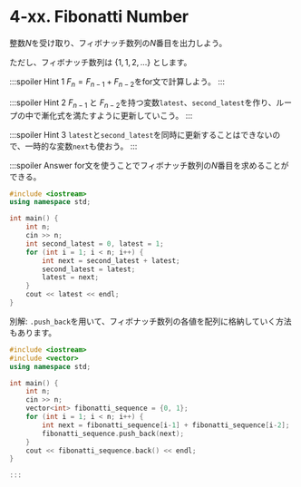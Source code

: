 # 4-xx. Fibonatti Number

整数$N$を受け取り、フィボナッチ数列の$N$番目を出力しよう。

ただし、フィボナッチ数列は $\{1,1,2,...\}$ とします。

:::spoiler Hint 1
$F_{n}=F_{n-1}+F_{n-2}$をfor文で計算しよう。
:::

:::spoiler Hint 2
$F_{n-1}$ と $F_{n-2}$を持つ変数`latest`、`second_latest`を作り、ループの中で漸化式を満たすように更新していこう。
:::

:::spoiler Hint 3
`latest`と`second_latest`を同時に更新することはできないので、一時的な変数`next`も使おう。
:::

:::spoiler Answer
for文を使うことでフィボナッチ数列の$N$番目を求めることができる。
```cpp
#include <iostream>
using namespace std;

int main() {
    int n;
    cin >> n;
    int second_latest = 0, latest = 1;
    for (int i = 1; i < n; i++) {
        int next = second_latest + latest;
        second_latest = latest;
        latest = next;
    }
    cout << latest << endl;
}
```

別解: `.push_back`を用いて、フィボナッチ数列の各値を配列に格納していく方法もあります。

```cpp
#include <iostream>
#include <vector>
using namespace std;

int main() {
    int n;
    cin >> n;
    vector<int> fibonatti_sequence = {0, 1};
    for (int i = 1; i < n; i++) {
        int next = fibonatti_sequence[i-1] + fibonatti_sequence[i-2];
        fibonatti_sequence.push_back(next);
    }
    cout << fibonatti_sequence.back() << endl;
}

:::
